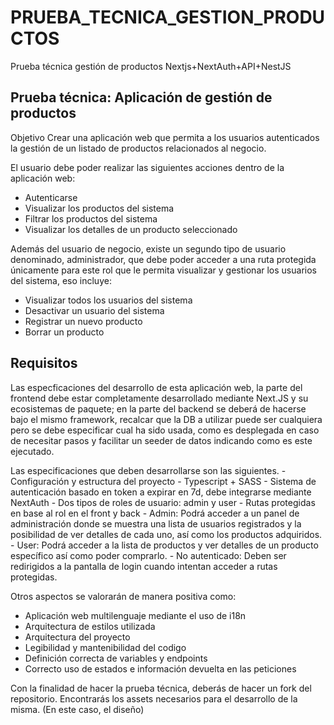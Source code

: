 # PRUEBA_TECNICA_GESTION_PRODUCTOS
Prueba técnica gestión de productos Nextjs+NextAuth+API+NestJS

## Prueba técnica: Aplicación de gestión de productos
Objetivo
Crear una aplicación web que permita a los usuarios autenticados la gestión de un listado de productos relacionados al negocio.

El usuario debe poder realizar las siguientes acciones dentro de la aplicación web: 
- Autenticarse
- Visualizar los productos del sistema
- Filtrar los productos del sistema
- Visualizar los detalles de un producto seleccionado

Además del usuario de negocio, existe un segundo tipo de usuario denominado, administrador, que debe poder acceder a una ruta protegida únicamente para este rol que le permita visualizar y gestionar los usuarios del sistema, eso incluye: 
- Visualizar todos los usuarios del sistema
- Desactivar un usuario del sistema 
- Registrar un nuevo producto 
- Borrar un producto

## Requisitos
Las especficaciones del desarrollo de esta aplicación web, la parte del frontend debe estar completamente desarrollado mediante Next.JS y su ecosistemas de paquete; en la parte del backend se deberá de hacerse bajo el mismo framework, recalcar que la DB a utilizar puede ser cualquiera pero se debe especificar cual ha sido usada, como es desplegada en caso de necesitar pasos y facilitar un seeder de datos indicando como es este ejecutado.

Las especificaciones que deben desarrollarse son las siguientes. - Configuración y estructura del proyecto - Typescript + SASS - Sistema de autenticación basado en token a expirar en 7d, debe integrarse mediante NextAuth - Dos tipos de roles de usuario: admin y user - Rutas protegidas en base al rol en el front y back - Admin: Podrá acceder a un panel de administración donde se muestra una lista de usuarios registrados y la posibilidad de ver detalles de cada uno, así como los productos adquiridos. - User: Podrá acceder a la lista de productos y ver detalles de un producto específico así como poder comprarlo. - No autenticado: Deben ser redirigidos a la pantalla de login cuando intentan acceder a rutas protegidas.

Otros aspectos se valorarán de manera positiva como:
- Aplicación web multilenguaje mediante el uso de i18n
- Arquitectura de estilos utilizada
- Arquitectura del proyecto
- Legibilidad y mantenibilidad del codigo
- Definición correcta de variables y endpoints
-  Correcto uso de estados e información devuelta en las peticiones

Con la finalidad de hacer la prueba técnica, deberás de hacer un fork del repositorio. Encontrarás los assets necesarios para el desarrollo de la misma. (En este caso, el diseño)
